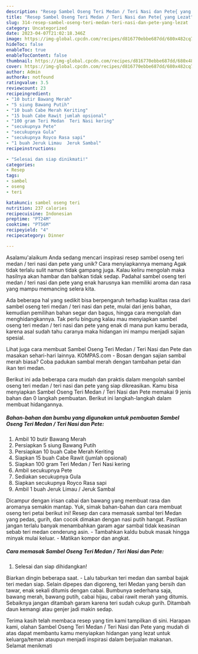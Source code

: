 ```yaml
---
description: "Resep Sambel Oseng Teri Medan / Teri Nasi dan Pete{ yang Lezat"
title: "Resep Sambel Oseng Teri Medan / Teri Nasi dan Pete{ yang Lezat"
slug: 314-resep-sambel-oseng-teri-medan-teri-nasi-dan-pete-yang-lezat
category: Uncategorized
date: 2023-04-07T21:02:18.346Z
image: https://img-global.cpcdn.com/recipes/d816770ebbe687dd/680x482cq70/sambel-oseng-teri-medan-teri-nasi-dan-pete-foto-resep-utama.jpg
hideToc: false
enableToc: true
enableTocContent: false
thumbnail: https://img-global.cpcdn.com/recipes/d816770ebbe687dd/680x482cq70/sambel-oseng-teri-medan-teri-nasi-dan-pete-foto-resep-utama.jpg
cover: https://img-global.cpcdn.com/recipes/d816770ebbe687dd/680x482cq70/sambel-oseng-teri-medan-teri-nasi-dan-pete-foto-resep-utama.jpg
author: Admin
authorAv: notfound
ratingvalue: 3.5
reviewcount: 23
recipeingredient:
- "10 butir Bawang Merah"
- "5 siung Bawang Putih"
- "10 buah Cabe Merah Keriting"
- "15 buah Cabe Rawit jumlah opsional"
- "100 gram Teri Medan  Teri Nasi kering"
- "secukupnya Pete"
- "secukupnya Gula"
- "secukupnya Royco Rasa sapi"
- "1 buah Jeruk Limau  Jeruk Sambal"
recipeinstructions:

- "Selesai dan siap dinikmati!"
categories:
- Resep
tags:
- sambel
- oseng
- teri

katakunci: sambel oseng teri 
nutrition: 237 calories
recipecuisine: Indonesian
preptime: "PT24M"
cooktime: "PT56M"
recipeyield: "4"
recipecategory: Dinner

---
```



Asalamu'alaikum Anda sedang mencari inspirasi resep sambel oseng teri medan / teri nasi dan pete yang unik? Cara menyiapkannya memang Agak tidak terlalu sulit namun tidak gampang juga. Kalau keliru mengolah maka hasilnya akan hambar dan bahkan tidak sedap. Padahal sambel oseng teri medan / teri nasi dan pete yang enak harusnya kan memiliki aroma dan rasa yang mampu memancing selera kita.


Ada beberapa hal yang sedikit bisa berpengaruh terhadap kualitas rasa dari sambel oseng teri medan / teri nasi dan pete, mulai dari jenis bahan, kemudian pemilihan bahan segar dan bagus, hingga cara mengolah dan menghidangkannya. Tak perlu bingung kalau mau menyiapkan sambel oseng teri medan / teri nasi dan pete yang enak di mana pun kamu berada, karena asal sudah tahu caranya maka hidangan ini mampu menjadi sajian spesial.

Lihat juga cara membuat Sambel Oseng Teri Medan / Teri Nasi dan Pete dan masakan sehari-hari lainnya. KOMPAS.com - Bosan dengan sajian sambal merah biasa? Coba padukan sambal merah dengan tambahan petai dan ikan teri medan.


Berikut ini ada beberapa cara mudah dan praktis dalam mengolah sambel oseng teri medan / teri nasi dan pete yang siap dikreasikan. Kamu bisa menyiapkan Sambel Oseng Teri Medan / Teri Nasi dan Pete memakai 9 jenis bahan dan 0 langkah pembuatan. Berikut ini langkah-langkah dalam membuat hidangannya.

<!--inarticleads1-->

##### Bahan-bahan dan bumbu yang digunakan untuk pembuatan Sambel Oseng Teri Medan / Teri Nasi dan Pete:

1. Ambil 10 butir Bawang Merah
1. Persiapkan 5 siung Bawang Putih
1. Persiapkan 10 buah Cabe Merah Keriting
1. Siapkan 15 buah Cabe Rawit (jumlah opsional)
1. Siapkan 100 gram Teri Medan / Teri Nasi kering
1. Ambil secukupnya Pete
1. Sediakan secukupnya Gula
1. Siapkan secukupnya Royco Rasa sapi
1. Ambil 1 buah Jeruk Limau / Jeruk Sambal


Dicampur dengan irisan cabai dan bawang yang membuat rasa dan aromanya semakin mantap. Yuk, simak bahan-bahan dan cara membuat oseng teri petai berikut ini! Resep dan cara memasak sambal teri Medan yang pedas, gurih, dan cocok dimakan dengan nasi putih hangat. Pastikan jangan terlalu banyak menambahkan garam agar sambal tidak keasinan sebab teri medan cenderung asin. - Tambahkan kaldu bubuk masak hingga minyak mulai keluar. - Matikan kompor dan angkat. 

<!--inarticleads2-->

##### Cara memasak Sambel Oseng Teri Medan / Teri Nasi dan Pete:


1. Selesai dan siap dihidangkan!

Biarkan dingin beberapa saat. - Lalu taburkan teri medan dan sambal bajak teri medan siap. Selain dipepes dan digoreng, teri Medan yang bersih dan tawar, enak sekali ditumis dengan cabai. Bumbunya sederhana saja, bawang merah, bawang putih, cabai hijau, cabai rawit merah yang ditumis. Sebaiknya jangan ditambah garam karena teri sudah cukup gurih. Ditambah daun kemangi atau genjer jadi makin sedap. 

Terima kasih telah membaca resep yang tim kami tampilkan di sini. Harapan kami, olahan Sambel Oseng Teri Medan / Teri Nasi dan Pete yang mudah di atas dapat membantu kamu menyiapkan hidangan yang lezat untuk keluarga/teman ataupun menjadi inspirasi dalam berjualan makanan. Selamat menikmati
